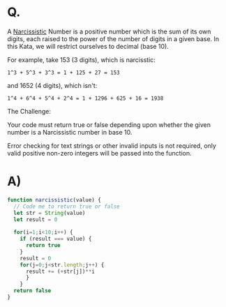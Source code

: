 # Q.
A [Narcissistic](https://en.wikipedia.org/wiki/Narcissistic_number) Number is a positive number which is the sum of its own digits, each raised to the power of the number of digits in a given base. In this Kata, we will restrict ourselves to decimal (base 10).

For example, take 153 (3 digits), which is narcisstic:

    1^3 + 5^3 + 3^3 = 1 + 125 + 27 = 153
and 1652 (4 digits), which isn't:

    1^4 + 6^4 + 5^4 + 2^4 = 1 + 1296 + 625 + 16 = 1938
The Challenge:

Your code must return true or false depending upon whether the given number is a Narcissistic number in base 10.

Error checking for text strings or other invalid inputs is not required, only valid positive non-zero integers will be passed into the function.

# A)
```js
function narcissistic(value) {
  // Code me to return true or false
  let str = String(value)
  let result = 0
 
  for(i=1;i<10;i++) {
    if (result === value) {
      return true
    }
    result = 0
    for(j=0;j<str.length;j++) {
      result += (+str[j])**i
      }
    }
  return false
}
```
